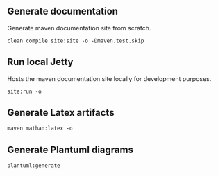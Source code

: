 ## Generate documentation

Generate maven documentation site from scratch.

```
clean compile site:site -o -Dmaven.test.skip
```

## Run local Jetty

Hosts the maven documentation site locally for development purposes.

```
site:run -o
```

## Generate Latex artifacts

```
maven mathan:latex -o
```

## Generate Plantuml diagrams

```
plantuml:generate
```
